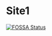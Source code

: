 # Site1
[![FOSSA Status](https://app.fossa.com/api/projects/git%2Bgithub.com%2Ffgsoftware1%2FSite1.svg?type=shield)](https://app.fossa.com/projects/git%2Bgithub.com%2Ffgsoftware1%2FSite1?ref=badge_shield)